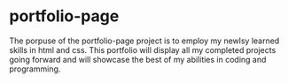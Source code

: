 # portfolio-page
The porpuse of the portfolio-page project is to employ my newlsy learned skills in html and css. This portfolio will display all my completed projects going forward and will showcase the best of my abilities in coding and programming.

